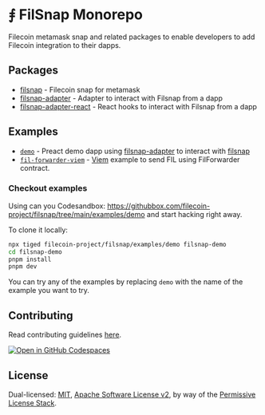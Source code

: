 # ⨎ FilSnap Monorepo

Filecoin metamask snap and related packages to enable developers to add Filecoin integration to their dapps.

## Packages

- [filsnap](./packages/snap) - Filecoin snap for metamask
- [filsnap-adapter](./packages/adapter) - Adapter to interact with Filsnap from a dapp
- [filsnap-adapter-react](./packages/adapter-react) - React hooks to interact with Filsnap from a dapp

## Examples

- [`demo`](./packages/demo) - Preact demo dapp using [filsnap-adapter](./packages/filsnap-adapter) to interact with [filsnap](./packages/filsnap)
- [`fil-forwarder-viem`](./packages/fil-forwarder-viem) - [Viem](https://viem.sh/) example to send FIL using FilForwarder contract.

### Checkout examples

Using can you Codesandbox: <https://githubbox.com/filecoin-project/filsnap/tree/main/examples/demo> and start hacking right away.

To clone it locally:

```bash
npx tiged filecoin-project/filsnap/examples/demo filsnap-demo
cd filsnap-demo
pnpm install
pnpm dev
```

You can try any of the examples by replacing `demo` with the name of the example you want to try.

## Contributing

Read contributing guidelines [here](.github/CONTRIBUTING.md).

[![Open in GitHub Codespaces](https://github.com/codespaces/badge.svg)](https://codespaces.new/filecoin-project/filsnap)

## License

Dual-licensed: [MIT](./LICENSE-MIT), [Apache Software License v2](./LICENSE-APACHE), by way of the
[Permissive License Stack](https://protocol.ai/blog/announcing-the-permissive-license-stack/).
